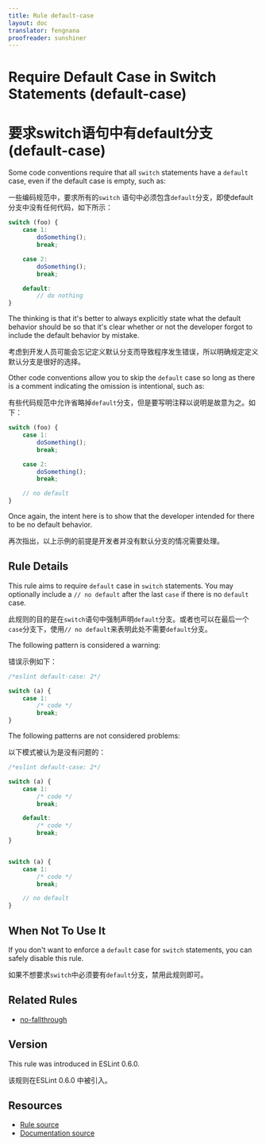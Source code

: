 ```yaml
---
title: Rule default-case
layout: doc
translator: fengnana
proofreader: sunshiner
---
```

<!-- Note: No pull requests accepted for this file. See README.md in the root directory for details. -->

# Require Default Case in Switch Statements (default-case)

# 要求switch语句中有default分支 (default-case)

Some code conventions require that all `switch` statements have a `default` case, even if the default case is empty, such as:

一些编码规范中，要求所有的`switch` 语句中必须包含`default`分支，即使default分支中没有任何代码，如下所示：

```js
switch (foo) {
    case 1:
        doSomething();
        break;

    case 2:
        doSomething();
        break;

    default:
        // do nothing
}
```

The thinking is that it's better to always explicitly state what the default behavior should be so that it's clear whether or not the developer forgot to include the default behavior by mistake.

考虑到开发人员可能会忘记定义默认分支而导致程序发生错误，所以明确规定定义默认分支是很好的选择。

Other code conventions allow you to skip the `default` case so long as there is a comment indicating the omission is intentional, such as:

有些代码规范中允许省略掉`default`分支，但是要写明注释以说明是故意为之。如下：

```js
switch (foo) {
    case 1:
        doSomething();
        break;

    case 2:
        doSomething();
        break;

    // no default
}
```

Once again, the intent here is to show that the developer intended for there to be no default behavior.

再次指出，以上示例的前提是开发者并没有默认分支的情况需要处理。

## Rule Details

This rule aims to require `default` case in `switch` statements. You may optionally include a `// no default` after the last `case` if there is no `default` case.

此规则的目的是在`switch`语句中强制声明`default`分支。或者也可以在最后一个`case`分支下，使用`// no default`来表明此处不需要`default`分支。

The following pattern is considered a warning:

错误示例如下：

```js
/*eslint default-case: 2*/

switch (a) {
    case 1:
        /* code */
        break;
}

```

The following patterns are not considered problems:

以下模式被认为是没有问题的：

```js
/*eslint default-case: 2*/

switch (a) {
    case 1:
        /* code */
        break;

    default:
        /* code */
        break;
}


switch (a) {
    case 1:
        /* code */
        break;

    // no default
}

```


## When Not To Use It

If you don't want to enforce a `default` case for `switch` statements, you can safely disable this rule.

如果不想要求`switch`中必须要有`default`分支，禁用此规则即可。

## Related Rules

* [no-fallthrough](no-fallthrough)

## Version

This rule was introduced in ESLint 0.6.0.

该规则在ESLint 0.6.0 中被引入。

## Resources

* [Rule source](https://github.com/eslint/eslint/tree/master/lib/rules/default-case.js)
* [Documentation source](https://github.com/eslint/eslint/tree/master/docs/rules/default-case.md)
